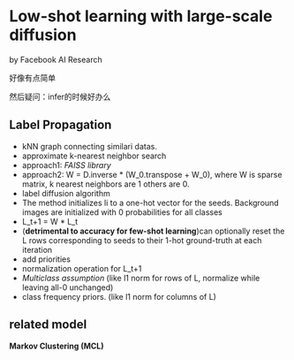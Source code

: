 

# Low-shot learning with large-scale diffusion

by Facebook AI Research

好像有点简单

然后疑问：infer的时候好办么

## Label Propagation

+ kNN graph connecting similari datas.
+ approximate k-nearest neighbor search
+ approach1: *FAISS library*
+ approach2: W = D.inverse * (W\_0.transpose + W\_0), where W is sparse matrix, k nearest neighbors are 1 others are 0.
+ label diffusion algorithm
+ The method initializes li to a one-hot vector for
the seeds. Background images are initialized with 0 probabilities for all classes
+ L_t+1 = W * L_t
+ (**detrimental to accuracy for few-shot learning**)can optionally reset the L rows corresponding to
seeds to their 1-hot ground-truth at each iteration
+ add priorities
+ normalization operation for L_t+1
+ *Multiclass assumption* (like l1 norm for rows of L, normalize while leaving all-0 unchanged)
+ class frequency priors. (like l1 norm for columns of L)

## related model

**Markov Clustering (MCL)**